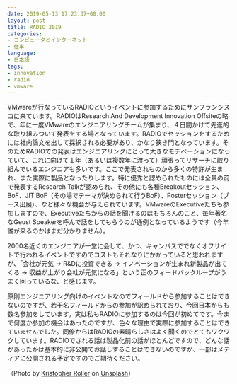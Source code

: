 ```yaml
---
date: 2019-05-13 17:23:37+00:00
layout: post
title: RADIO 2019
categories:
- コンピュータとインターネット
- 仕事
language:
- 日本語
tags:
- innovation
- radio
- vmware
---
```


VMwareが行なっているRADIOというイベントに参加するためにサンフランシスコに来ています。RADIOはResearch And Development Innovation Offsiteの略で、年に一度VMwareのエンジニアリングチームが集まり、４日間かけて先進的な取り組みついて発表をする場となっています。RADIOでセッションをするためには社内論文を出して採択される必要があり、かなり狭き門となっています。そのためRADIOでの発表はエンジニアリングにとって大きなモチベーションになっていて、これに向けて１年（あるいは複数年に渡って）頑張ってリサーチに取り組んでいるエンジニアも多いです。ここで発表されものから多くの特許が生まれ、また実際に製品となったりします。特に優秀と認められたものには全員の前で発表するResearch Talkが認められ、その他にも各種Breakoutセッション、BoF、JIT BoF（その場でテーマが決められて行うBoF）、Posterセッション（ブース出展）、など様々な機会が与えられています。VMwareのExecutiveたちも参加しますので、Executiveたちからの話を聞けるのはもちろんのこと、毎年著名なGeust Speakerを呼んで話をしてもらうのが通例となっているようです（今年誰が来るのかはまだ分かりません）。

2000名近くのエンジニアが一堂に会して、かつ、キャンパスででなくオフサイトで行われるイベントですのでコストもそれなりにかかっていると思われますが、「会社が元気 -> R&Dに投資できる -> イノベーションが生まれ新製品が出てくる -> 収益が上がり会社が元気になる」という正のフィードバックループがうまく回っているな、と感じます。

原則エンジニアリング向けのイベントなのでフィールドから参加することはできないのですが、若干名フィールドからの参加が認められており、今回日本からも数名参加をしています。実は私もRADIOに参加するのは今回が初めてです。今まで何度か参加の機会はあったのですが、色々な理由で実際に参加することはできていませんでした。同僚からはRADIOの素晴らしさはよく聞くのでとてもワクワクしています。RADIOでされる話は製品化前の話がほとんどですので、どんな話があったかは基本的に非公開でお話しすることはできないのですが、一部はメディアに公開される予定ですのでご期待ください。

（Photo by [Kristopher Roller](https://unsplash.com/photos/PC_lbSSxCZE?utm_source=unsplash&utm_medium=referral&utm_content=creditCopyText) on [Unsplash](https://unsplash.com/search/photos/innovation?utm_source=unsplash&utm_medium=referral&utm_content=creditCopyText)）
